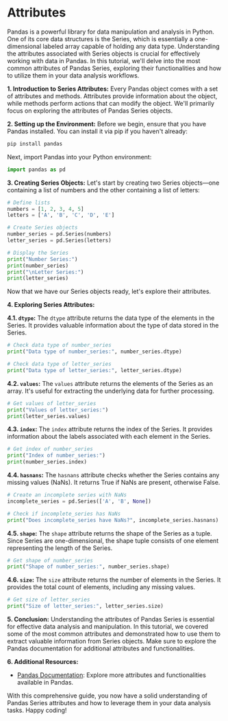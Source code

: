# Attributes

Pandas is a powerful library for data manipulation and analysis in Python. One of its core data structures is the Series, which is essentially a one-dimensional labeled array capable of holding any data type. Understanding the attributes associated with Series objects is crucial for effectively working with data in Pandas. In this tutorial, we'll delve into the most common attributes of Pandas Series, exploring their functionalities and how to utilize them in your data analysis workflows.

**1. Introduction to Series Attributes:**
Every Pandas object comes with a set of attributes and methods. Attributes provide information about the object, while methods perform actions that can modify the object. We'll primarily focus on exploring the attributes of Pandas Series objects.

**2. Setting up the Environment:**
Before we begin, ensure that you have Pandas installed. You can install it via pip if you haven't already:

```bash
pip install pandas
```

Next, import Pandas into your Python environment:

```python
import pandas as pd
```

**3. Creating Series Objects:**
Let's start by creating two Series objects—one containing a list of numbers and the other containing a list of letters:

```python
# Define lists
numbers = [1, 2, 3, 4, 5]
letters = ['A', 'B', 'C', 'D', 'E']

# Create Series objects
number_series = pd.Series(numbers)
letter_series = pd.Series(letters)

# Display the Series
print("Number Series:")
print(number_series)
print("\nLetter Series:")
print(letter_series)
```

Now that we have our Series objects ready, let's explore their attributes.

**4. Exploring Series Attributes:**

**4.1. `dtype`:**
The `dtype` attribute returns the data type of the elements in the Series. It provides valuable information about the type of data stored in the Series.

```python
# Check data type of number_series
print("Data type of number_series:", number_series.dtype)

# Check data type of letter_series
print("Data type of letter_series:", letter_series.dtype)
```

**4.2. `values`:**
The `values` attribute returns the elements of the Series as an array. It's useful for extracting the underlying data for further processing.

```python
# Get values of letter_series
print("Values of letter_series:")
print(letter_series.values)
```

**4.3. `index`:**
The `index` attribute returns the index of the Series. It provides information about the labels associated with each element in the Series.

```python
# Get index of number_series
print("Index of number_series:")
print(number_series.index)
```

**4.4. `hasnans`:**
The `hasnans` attribute checks whether the Series contains any missing values (NaNs). It returns True if NaNs are present, otherwise False.

```python
# Create an incomplete series with NaNs
incomplete_series = pd.Series(['A', 'B', None])

# Check if incomplete_series has NaNs
print("Does incomplete_series have NaNs?", incomplete_series.hasnans)
```

**4.5. `shape`:**
The `shape` attribute returns the shape of the Series as a tuple. Since Series are one-dimensional, the shape tuple consists of one element representing the length of the Series.

```python
# Get shape of number_series
print("Shape of number_series:", number_series.shape)
```

**4.6. `size`:**
The `size` attribute returns the number of elements in the Series. It provides the total count of elements, including any missing values.

```python
# Get size of letter_series
print("Size of letter_series:", letter_series.size)
```

**5. Conclusion:**
Understanding the attributes of Pandas Series is essential for effective data analysis and manipulation. In this tutorial, we covered some of the most common attributes and demonstrated how to use them to extract valuable information from Series objects. Make sure to explore the Pandas documentation for additional attributes and functionalities.

**6. Additional Resources:**
- [Pandas Documentation](https://pandas.pydata.org/pandas-docs/stable/index.html): Explore more attributes and functionalities available in Pandas.

With this comprehensive guide, you now have a solid understanding of Pandas Series attributes and how to leverage them in your data analysis tasks. Happy coding!